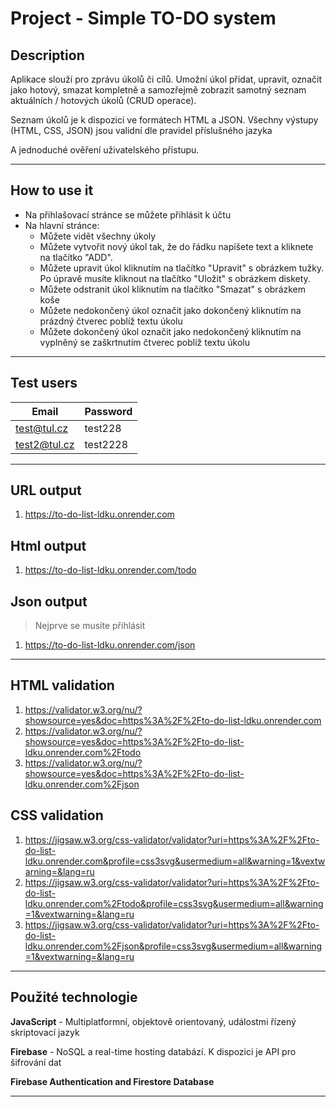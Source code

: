 # Project - Simple TO-DO system

## Description
Aplikace slouží pro zprávu úkolů či cílů. Umožní úkol přidat, upravit, označit jako hotový, smazat kompletně a samozřejmě zobrazit samotný seznam aktuálních / hotových úkolů (CRUD operace).

Seznam úkolů je k dispozici ve formátech HTML a JSON. Všechny výstupy (HTML, CSS, JSON) jsou validní dle pravidel příslušného jazyka

A jednoduché ověření uživatelského přistupu.

---
## How to use it

- Na přihlašovací stránce se můžete přihlásit k účtu
- Na hlavní stránce:
  - Můžete vidět všechny úkoly
  - Můžete vytvořit nový úkol tak, že do řádku napíšete text a kliknete na tlačítko "ADD".
  - Můžete upravit úkol kliknutím na tlačítko "Upravit" s obrázkem tužky. Po úpravě musíte kliknout na tlačítko "Uložit" s obrázkem diskety.
  - Můžete odstranit úkol kliknutím na tlačítko "Smazat" s obrázkem koše
  - Můžete nedokončený úkol označit jako dokončený kliknutím na prázdný čtverec poblíž textu úkolu
  - Můžete dokončený úkol označit jako nedokončený kliknutím na vyplněný se zaškrtnutím čtverec poblíž textu úkolu

---
## Test users

[//]: # (Add test users)

| Email          | Password               |
|----------------|------------------------|
| test@tul.cz    | test228                |
| test2@tul.cz   | test2228               |
-------------------------------------------

## URL output

1. https://to-do-list-ldku.onrender.com

## Html output

1. https://to-do-list-ldku.onrender.com/todo

## Json output

> Nejprve se musíte přihlásit
1. https://to-do-list-ldku.onrender.com/json

---

## HTML validation

1. https://validator.w3.org/nu/?showsource=yes&doc=https%3A%2F%2Fto-do-list-ldku.onrender.com
2. https://validator.w3.org/nu/?showsource=yes&doc=https%3A%2F%2Fto-do-list-ldku.onrender.com%2Ftodo
3. https://validator.w3.org/nu/?showsource=yes&doc=https%3A%2F%2Fto-do-list-ldku.onrender.com%2Fjson

## CSS validation

1. https://jigsaw.w3.org/css-validator/validator?uri=https%3A%2F%2Fto-do-list-ldku.onrender.com&profile=css3svg&usermedium=all&warning=1&vextwarning=&lang=ru
2. https://jigsaw.w3.org/css-validator/validator?uri=https%3A%2F%2Fto-do-list-ldku.onrender.com%2Ftodo&profile=css3svg&usermedium=all&warning=1&vextwarning=&lang=ru
3. https://jigsaw.w3.org/css-validator/validator?uri=https%3A%2F%2Fto-do-list-ldku.onrender.com%2Fjson&profile=css3svg&usermedium=all&warning=1&vextwarning=&lang=ru

---
## Použité technologie 

**JavaScript** - Multiplatformní, objektově orientovaný, událostmi řízený skriptovací jazyk

**Firebase** - NoSQL a real-time hosting databází. K dispozici je API pro šifrování dat

**Firebase Authentication and Firestore Database**

---